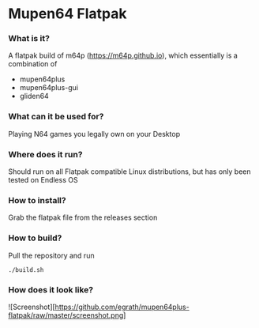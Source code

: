 # Mupen64 Flatpak

### What is it?

A flatpak build of m64p (https://m64p.github.io), which essentially is a combination of

* mupen64plus
* mupen64plus-gui
* gliden64

### What can it be used for?

Playing N64 games you legally own on your Desktop

### Where does it run?

Should run on all Flatpak compatible Linux distributions, but has only been tested on Endless OS

### How to install?

Grab the flatpak file from the releases section

### How to build?

Pull the repository and run 
```
./build.sh
```

### How does it look like?

![Screenshot][https://github.com/egrath/mupen64plus-flatpak/raw/master/screenshot.png]

